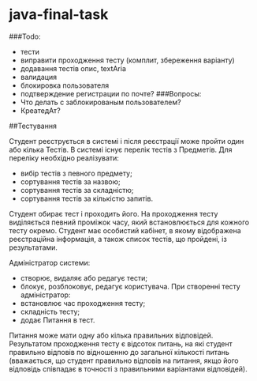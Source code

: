 # java-final-task
###Todo: 

- тести
- виправити проходження тесту (комплит, збереження варіанту)
- додавання тестів опис, textAria
- валидация
- блокировка пользователя
- подтверждение регистрации по почте?
###Вопросы:
- Что делать с заблокированым пользователем?
- КреатедАт?

##Тестування

Студент реєструється в системі і після реєстрації може пройти один або кілька Тестів. 
В системі існує перелік тестів з Предметів. Для переліку необхідно реалізувати:
- вибір тестів з певного предмету;
- сортування тестів за назвою;
- сортування тестів за складністю;
- сортування тестів за кількістю запитів.

Студент обирає тест і проходить його. На проходження тесту виділяється певний проміжок часу, 
який встановлюється для кожного тесту окремо. Студент має особистий кабінет, 
в якому відображена реєстраційна інформація, а також список тестів, що пройдені, із результатами.

Адміністратор системи:
- створює, видаляє або редагує тести;
- блокує, розблоковує, редагує користувача.
При створенні тесту адміністратор:
- встановлює час проходження тесту;
- складність тесту;
- додає Питання в тест.

Питання може мати одну або кілька правильних відповідей. Результатом проходження тесту є відсоток питань, 
  на які студент правильно відповів по відношенню до загальної кількості питань 
  (вважається, що студент правильно відповів на питання, якщо його відповідь співпадає в точності з 
  правильними варіантами відповідей).
